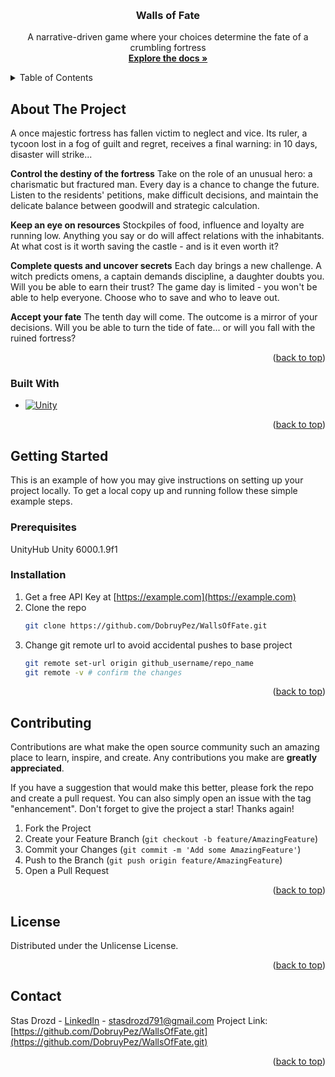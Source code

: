 <a id="readme-top"></a>


<!-- PROJECT LOGO -->
<br />
<div align="center">

<h3 align="center">Walls of Fate</h3>

  <p align="center">
    A narrative-driven game where your choices determine the fate of a crumbling fortress
    <br />
    <a href="https://github.com/DobruyPez/WallsOfFate"><strong>Explore the docs »</strong></a>
  </p>
</div>



<!-- TABLE OF CONTENTS -->
<details>
  <summary>Table of Contents</summary>
  <ol>
    <li>
      <a href="#about-the-project">About The Project</a>
      <ul>
        <li><a href="#built-with">Built With</a></li>
      </ul>
    </li>
    <li>
      <a href="#getting-started">Getting Started</a>
      <ul>
        <li><a href="#prerequisites">Prerequisites</a></li>
        <li><a href="#installation">Installation</a></li>
      </ul>
    </li>
    <li><a href="#contributing">Contributing</a></li>
    <li><a href="#license">License</a></li>
    <li><a href="#contact">Contact</a></li>
  </ol>
</details>



<!-- ABOUT THE PROJECT -->
## About The Project
A once majestic fortress has fallen victim to neglect and vice. Its ruler, a tycoon lost in a fog of guilt and regret, receives a final warning: in 10 days, disaster will strike...

**Control the destiny of the fortress** Take on the role of an unusual hero: a charismatic but fractured man. Every day is a chance to change the future. Listen to the residents' petitions, make difficult decisions, and maintain the delicate balance between goodwill and strategic calculation.

**Keep an eye on resources** Stockpiles of food, influence and loyalty are running low. Anything you say or do will affect relations with the inhabitants. At what cost is it worth saving the castle - and is it even worth it?

**Complete quests and uncover secrets** Each day brings a new challenge. A witch predicts omens, a captain demands discipline, a daughter doubts you. Will you be able to earn their trust? The game day is limited - you won't be able to help everyone. Choose who to save and who to leave out.

**Accept your fate** The tenth day will come. The outcome is a mirror of your decisions. Will you be able to turn the tide of fate... or will you fall with the ruined fortress?


<p align="right">(<a href="#readme-top">back to top</a>)</p>



### Built With

* [![Unity][Unity-badge]][Unity-url]

<p align="right">(<a href="#readme-top">back to top</a>)</p>



<!-- GETTING STARTED -->
## Getting Started

This is an example of how you may give instructions on setting up your project locally.
To get a local copy up and running follow these simple example steps.

### Prerequisites

UnityHub
Unity 6000.1.9f1

### Installation

1. Get a free API Key at [https://example.com](https://example.com)
2. Clone the repo
   ```sh
   git clone https://github.com/DobruyPez/WallsOfFate.git
   ```
3. Change git remote url to avoid accidental pushes to base project
   ```sh
   git remote set-url origin github_username/repo_name
   git remote -v # confirm the changes
   ```

<p align="right">(<a href="#readme-top">back to top</a>)</p>

<!-- CONTRIBUTING -->
## Contributing

Contributions are what make the open source community such an amazing place to learn, inspire, and create. Any contributions you make are **greatly appreciated**.

If you have a suggestion that would make this better, please fork the repo and create a pull request. You can also simply open an issue with the tag "enhancement".
Don't forget to give the project a star! Thanks again!

1. Fork the Project
2. Create your Feature Branch (`git checkout -b feature/AmazingFeature`)
3. Commit your Changes (`git commit -m 'Add some AmazingFeature'`)
4. Push to the Branch (`git push origin feature/AmazingFeature`)
5. Open a Pull Request

<p align="right">(<a href="#readme-top">back to top</a>)</p>

<!-- LICENSE -->
## License

Distributed under the Unlicense License.

<p align="right">(<a href="#readme-top">back to top</a>)</p>



<!-- CONTACT -->
## Contact

Stas Drozd - [LinkedIn](www.linkedin.com/in/stas-drozd-278ba4373) - stasdrozd791@gmail.com
Project Link: [https://github.com/DobruyPez/WallsOfFate.git](https://github.com/DobruyPez/WallsOfFate.git)

<p align="right">(<a href="#readme-top">back to top</a>)</p>

<!-- MARKDOWN LINKS & IMAGES -->
<!-- https://www.markdownguide.org/basic-syntax/#reference-style-links -->


[Unity-badge]: https://img.shields.io/badge/Unity-100000?style=for-the-badge&logo=unity&logoColor=white
[Unity-url]: https://unity.com/
